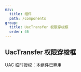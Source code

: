 ```yaml
---
nav:
  title: 组件
  path: /components
group:
  title: UacTransfer 权限穿梭框
  order: 46
---
```


## UacTransfer 权限穿梭框

UAC 临时授权：本组件已弃用

<code src="./dome.tsx"></code>
